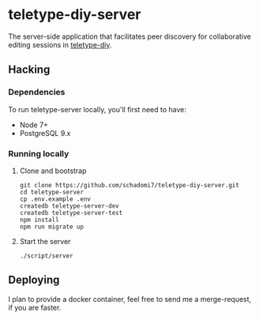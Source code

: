  # teletype-diy-server

The server-side application that facilitates peer discovery for collaborative editing sessions in [teletype-diy](https://github.com/schadomi7/teletype-diy).

## Hacking

### Dependencies

To run teletype-server locally, you'll first need to have:

- Node 7+
- PostgreSQL 9.x

### Running locally

1. Clone and bootstrap

    ```
    git clone https://github.com/schadomi7/teletype-diy-server.git
    cd teletype-server
    cp .env.example .env
    createdb teletype-server-dev
    createdb teletype-server-test
    npm install
    npm run migrate up
    ```

4. Start the server

    ```
    ./script/server
    ```

<!-- 5. Run the tests

    ```
    npm test
    ``` -->

## Deploying

I plan to provide a docker container, feel free to send me a merge-request, if you are faster.
